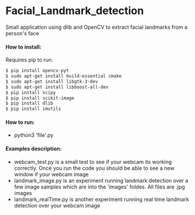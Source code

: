# Facial_Landmark_detection
Small application using dlib and OpenCV to extract facial landmarks from a person's face

#### How to install:
Requires pip to run.

```sh
$ pip install opencv-pyt
$ sudo apt-get install build-essential cmake
$ sudo apt-get install libgtk-3-dev
$ sudo apt-get install libboost-all-dev
$ pip install scipy
$ pip install scikit-image
$ pip install dlib
$ pip install imutils
```

  
 #### How to run:
- python3 'file'.py

#### Examples description:
- webcam_test.py is a small test to see if your webcam its working correctly. Once you run the code you should be able to see a new window if your webcam image
- landmark_image.py is an experiment running landmark detection over a few image samples which are into the 'images' foldes. All files are .jpg images
- landmark_realTime.py is another experiment running real time landmark detection over your webcam image
